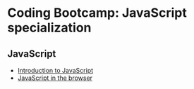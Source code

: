 # Coding Bootcamp: JavaScript specialization

## JavaScript
* [Introduction to JavaScript](javascript/intro.md)
* [JavaScript in the browser](javascript/browser.md)
